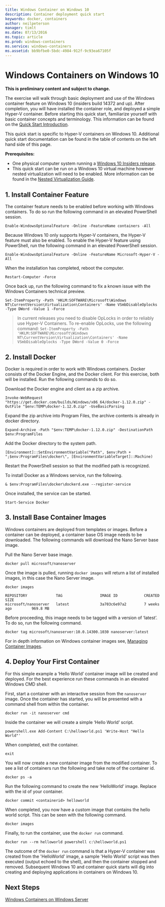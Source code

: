 ```yaml
---
title: Windows Container on Windows 10
description: Container deployment quick start
keywords: docker, containers
author: neilpeterson
manager: timlt
ms.date: 07/13/2016
ms.topic: article
ms.prod: windows-containers
ms.service: windows-containers
ms.assetid: bb9bfbe0-5bdc-4984-912f-9c93ea67105f
---
```


# Windows Containers on Windows 10

**This is preliminary content and subject to change.** 

The exercise will walk through basic deployment and use of the Windows container feature on Windows 10 (insiders build 14372 and up). After completion, you will have installed the container role, and deployed a simple Hyper-V container. Before starting this quick start, familiarize yourself with basic container concepts and terminology. This information can be found on the [Quick Start Introduction](./quick_start.md). 

This quick start is specific to Hyper-V containers on Windows 10. Additional quick start documentation can be found in the table of contents on the left hand side of this page.

**Prerequisites:**

- One physical computer system running a [Windows 10 Insiders release](https://insider.windows.com/).   
- This quick start can be run on a Windows 10 virtual machine however nested virtualization will need to be enabled. More information can be found in the [Nested Virtualization Guide](https://msdn.microsoft.com/en-us/virtualization/hyperv_on_windows/user_guide/nesting).

## 1. Install Container Feature

The container feature needs to be enabled before working with Windows containers. To do so run the following command in an elevated PowerShell session. 

```none
Enable-WindowsOptionalFeature -Online -FeatureName containers -All
```

Because Windows 10 only supports Hyper-V containers, the Hyper-V feature must also be enabled. To enable the Hyper-V feature using PowerShell, run the following command in an elevated PowerShell session.

```none
Enable-WindowsOptionalFeature -Online -FeatureName Microsoft-Hyper-V -All
```

When the installation has completed, reboot the computer.

```none
Restart-Computer -Force
```

Once back up, run the following command to fix a known issue with the Windows Containers technical preview.  

 ```none
Set-ItemProperty -Path 'HKLM:SOFTWARE\Microsoft\Windows NT\CurrentVersion\Virtualization\Containers' -Name VSmbDisableOplocks -Type DWord -Value 1 -Force
```

> In current releases you need to disable OpLocks in order to reliably use Hyper-V Containers. To re-enable OpLocks, use the following  command:  `Set-ItemProperty -Path 'HKLM:SOFTWARE\Microsoft\Windows NT\CurrentVersion\Virtualization\Containers' -Name VSmbDisableOplocks -Type DWord -Value 0 -Force`

## 2. Install Docker

Docker is required in order to work with Windows containers. Docker consists of the Docker Engine, and the Docker client. For this exercise, both will be installed. Run the following commands to do so. 

Download the Docker engine and client as a zip archive.

```none
Invoke-WebRequest "https://get.docker.com/builds/Windows/x86_64/docker-1.12.0.zip" -OutFile "$env:TEMP\docker-1.12.0.zip" -UseBasicParsing
```

Expand the zip archive into Program Files, the archive contents is already in docker directory.

```none
Expand-Archive -Path "$env:TEMP\docker-1.12.0.zip" -DestinationPath $env:ProgramFiles
```

Add the Docker directory to the system path.

```none
[Environment]::SetEnvironmentVariable("Path", $env:Path + ";$env:ProgramFiles\docker\", [EnvironmentVariableTarget]::Machine)
```

Restart the PowerShell session so that the modified path is recognized.

To install Docker as a Windows service, run the following.

```none
& $env:ProgramFiles\docker\dockerd.exe --register-service
```

Once installed, the service can be started.

```none
Start-Service Docker
```

## 3. Install Base Container Images

Windows containers are deployed from templates or images. Before a container can be deployed, a container base OS image needs to be downloaded. The following commands will download the Nano Server base image.

Pull the Nano Server base image. 

```none
docker pull microsoft/nanoserver
```

Once the image is pulled, running `docker images` will return a list of installed images, in this case the Nano Server image.

```none
docker images

REPOSITORY             TAG                 IMAGE ID            CREATED             SIZE
microsoft/nanoserver   latest              3a703c6e97a2        7 weeks ago         969.8 MB
```

Before proceeding, this image needs to be tagged with a version of ‘latest’. To do so, run the following command.

```none
docker tag microsoft/nanoserver:10.0.14300.1030 nanoserver:latest
```

For in depth information on Windows container images see, [Managing Container Images](../management/manage_images.md).

## 4. Deploy Your First Container

For this simple example a ‘Hello World’ container image will be created and deployed. For the best experience run these commands in an elevated Windows CMD shell.

First, start a container with an interactive session from the `nanoserver` image. Once the container has started, you will be presented with a command shell from within the container.  

```none
docker run -it nanoserver cmd
```

Inside the container we will create a simple ‘Hello World’ script.

```none
powershell.exe Add-Content C:\helloworld.ps1 'Write-Host "Hello World"'
```   

When completed, exit the container.

```none
exit
```

You will now create a new container image from the modified container. To see a list of containers run the following and take note of the container id.

```none
docker ps -a
```

Run the following command to create the new ‘HelloWorld’ image. Replace <containerid> with the id of your container.

```none
docker commit <containerid> helloworld
```

When completed, you now have a custom image that contains the hello world script. This can be seen with the following command.

```none
docker images
```

Finally, to run the container, use the `docker run` command.

```none
docker run --rm helloworld powershell c:\helloworld.ps1
```

The outcome of the `docker run` command is that a Hyper-V container was created from the 'HelloWorld' image, a sample 'Hello World' script was then executed (output echoed to the shell), and then the container stopped and removed. 
Subsequent Windows 10 and container quick starts will dig into creating and deploying applications in containers on Windows 10.

## Next Steps

[Windows Containers on Windows Server](./quick_start_windows_server.md)


